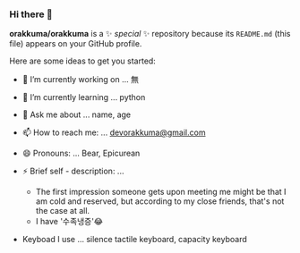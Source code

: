 ### Hi there 👋


**orakkuma/orakkuma** is a ✨ _special_ ✨ repository because its `README.md` (this file) appears on your GitHub profile.

Here are some ideas to get you started:

- 🔭 I’m currently working on ... 無
- 🌱 I’m currently learning ... python
- 💬 Ask me about ... name, age
- 📫 How to reach me: ... devorakkuma@gmail.com
- 😄 Pronouns: ... Bear, Epicurean
- ⚡ Brief self - description: ... 
  - The first impression someone gets upon meeting me might be that I am cold and reserved, but according to my close friends, that's not the case at all.
  - I have '수족냉증'😂

- Keyboad I use ... silence tactile keyboard, capacity keyboard

